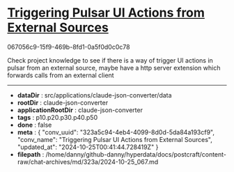 # [Triggering Pulsar UI Actions from External Sources](https://claude.ai/chat/323a5c94-4eb4-4099-8d0d-5da84a193cf9)

067056c9-15f9-469b-8fd1-0a5f0d0c0c78

Check project knowledge to see if there is a way of trigger UI actions in pulsar from an external source, maybe have a http server extension which forwards calls from an external client

---

* **dataDir** : src/applications/claude-json-converter/data
* **rootDir** : claude-json-converter
* **applicationRootDir** : claude-json-converter
* **tags** : p10.p20.p30.p40.p50
* **done** : false
* **meta** : {
  "conv_uuid": "323a5c94-4eb4-4099-8d0d-5da84a193cf9",
  "conv_name": "Triggering Pulsar UI Actions from External Sources",
  "updated_at": "2024-10-25T00:41:44.728419Z"
}
* **filepath** : /home/danny/github-danny/hyperdata/docs/postcraft/content-raw/chat-archives/md/323a/2024-10-25_067.md